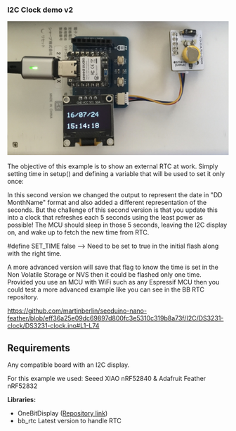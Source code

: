 ### I2C Clock demo v2

![Seeed I2C scan](/assets/DS3231-clock.jpg)

The objective of this example is to show an external RTC at work. Simply setting time in setup() and defining a variable that will be used to set it only once:

In this second version we changed the output to represent the date in "DD MonthName" format and also added a different representation of the seconds.
But the challenge of this second version is that you update this into a clock that refreshes each 5 seconds using the least power as possible!
The MCU should sleep in those 5 seconds, leaving the I2C display on, and wake up to fetch the new time from RTC.

#define SET_TIME false --> Need to be set to true in the initial flash along with the right time. 

A more advanced version will save that flag to know the time is set in the Non Volatile Storage or NVS then it could be flashed only one time. 
Provided you use an MCU with WiFi such as any Espressif MCU then you could test a more advanced example like you can see in the BB RTC repository.

https://github.com/martinberlin/seeduino-nano-feather/blob/eff36a25e09dc69897d800fc3e5310c319b8a73f/I2C/DS3231-clock/DS3231-clock.ino#L1-L74

## Requirements

Any compatible board with an I2C display.   

For this example we used:   Seeed XIAO nRF52840 & Adafruit Feather nRF52832

**Libraries:**  

- OneBitDisplay ([Repository link](https://github.com/bitbank2/OneBitDisplay))
- bb_rtc Latest version to handle RTC
